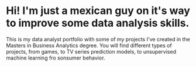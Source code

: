 # Hi! I'm just a mexican guy on it's way to improve some data analysis skills.
This is my data analyst portfolio with some of my projects I've created in the Masters in Business Analytics degree.
You will find different types of projects, from games, to TV series prediction models, to unsupervised machine learning fro sonsumer behavior.
